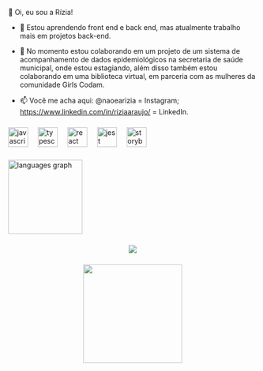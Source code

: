 <p align="left"> 👋 Oi, eu sou a Rízia!

  - 🌱 Estou aprendendo front end e back end, mas atualmente trabalho mais em projetos back-end. 

- 💞️ No momento estou colaborando em um projeto de um sistema de acompanhamento de dados epidemiológicos na secretaria de saúde municipal, onde estou estagiando, além disso também estou colaborando em uma biblioteca virtual, em parceria com as mulheres da comunidade Girls Codam. 

- 📫 Você me acha aqui: @naoearizia = Instagram; https://www.linkedin.com/in/riziaaraujo/ = LinkedIn.
</p>

###

<div align="left">
  <img src="https://cdn.jsdelivr.net/gh/devicons/devicon/icons/javascript/javascript-original.svg" height="40" alt="javascript logo"  />
  <img width="12" />
  <img src="https://cdn.jsdelivr.net/gh/devicons/devicon/icons/typescript/typescript-original.svg" height="40" alt="typescript logo"  />
  <img width="12" />
  <img src="https://cdn.jsdelivr.net/gh/devicons/devicon/icons/react/react-original.svg" height="40" alt="react logo"  />
  <img width="12" />
  <img src="https://cdn.jsdelivr.net/gh/devicons/devicon/icons/jest/jest-plain.svg" height="40" alt="jest logo"  />
  <img width="12" />
  <img src="https://cdn.jsdelivr.net/gh/devicons/devicon/icons/storybook/storybook-original.svg" height="40" alt="storybook logo"  />
</div>

###
  <img src="https://github-readme-stats.vercel.app/api/top-langs?username=rizia-araujo&locale=en&hide_title=false&layout=compact&card_width=320&langs_count=5&theme=dracula&hide_border=false&order=2" height="150" alt="languages graph"  />
</div>

###


###

<div align="center">
  <img src="https://visitor-badge.laobi.icu/badge?page_id=rizia-araujo.rizia-araujo&"  />
</div>

###

<div align="center">
  <img height="200" src="https://i.imgflip.com/65efzo.gif"  />
</div>

###

<!---
r-izzz/r-izzz is a ✨ special ✨ repository because its `README.md` (this file) appears on your GitHub profile.
You can click the Preview link to take a look at your changes.
--->
